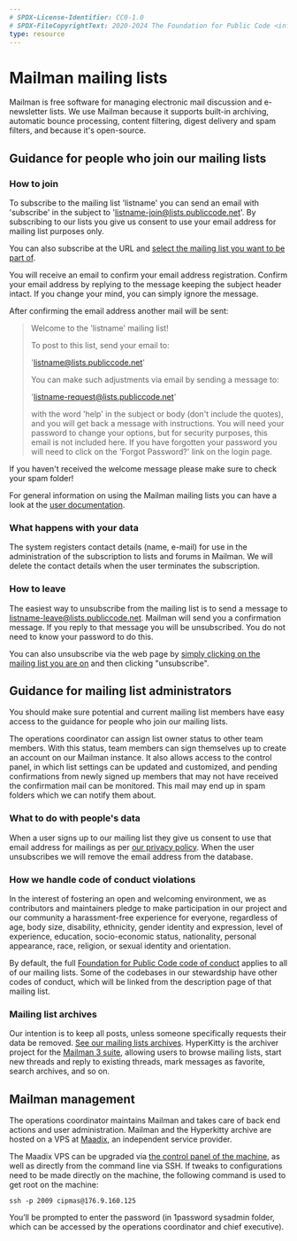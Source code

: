 ```yaml
---
# SPDX-License-Identifier: CC0-1.0
# SPDX-FileCopyrightText: 2020-2024 The Foundation for Public Code <info@publiccode.net>
type: resource
---
```


# Mailman mailing lists

Mailman is free software for managing electronic mail discussion and e-newsletter lists.
We use Mailman because it supports built-in archiving, automatic bounce processing, content filtering, digest delivery and spam filters, and because it's open-source.

## Guidance for people who join our mailing lists

### How to join

To subscribe to the mailing list 'listname' you can send an email with 'subscribe' in the subject to 'listname-join@lists.publiccode.net'. By subscribing to our lists you give us consent to use your email address for mailing list purposes only.

You can also subscribe at the URL and [select the mailing list you want to be part of](https://lists.publiccode.net/mailman/postorius/lists/?all-lists).

You will receive an email to confirm your email address registration. Confirm your email address by replying to the message keeping the subject header intact. If you change your mind, you can simply ignore the message.

After confirming the email address another mail will be sent:
> Welcome to the 'listname' mailing list!
>
> To post to this list, send your email to:
>
> 'listname@lists.publiccode.net'
>
> You can make such adjustments via email by sending a message to:
>
> 'listname-request@lists.publiccode.net'
>
> with the word 'help' in the subject or body (don't include the quotes), and you will get back a message with instructions. You will need your password to change your options, but for security purposes, this email is not included here. If you have forgotten your password you will need to click on the 'Forgot Password?' link on the login page.

If you haven't received the welcome message please make sure to check your spam folder!

For general information on using the Mailman mailing lists you can have a look at the [user documentation](https://docs.mailman3.org/en/latest/userguide.html).

### What happens with your data

The system registers contact details (name, e-mail) for use in the administration of the subscription to lists and forums in Mailman. We will delete the contact details when the user terminates the subscription.

### How to leave

The easiest way to unsubscribe from the mailing list is to send a message to listname-leave@lists.publiccode.net. Mailman will send you a confirmation message. If you reply to that message you will be unsubscribed. You do not need to know your password to do this.

You can also unsubscribe via the web page by [simply clicking on the mailing list you are on]( https://lists.publiccode.net/mailman/postorius/lists/?all-lists) and then clicking "unsubscribe".

## Guidance for mailing list administrators

You should make sure potential and current mailing list members have easy access to the guidance for people who join our mailing lists.

The operations coordinator can assign list owner status to other team members. With this status, team members can sign themselves up to create an account on our Mailman instance. It also allows access to the control panel, in which list settings can be updated and customized, and pending confirmations from newly signed up members that may not have received the confirmation mail can be monitored. This mail may end up in spam folders which we can notify them about.

### What to do with people's data

When a user signs up to our mailing list they give us consent to use that email address for mailings as per [our privacy policy](../../organization/privacy.md). When the user unsubscribes we will remove the email address from the database.

### How we handle code of conduct violations

In the interest of fostering an open and welcoming environment, we as contributors and maintainers pledge to make participation in our project and our community a harassment-free experience for everyone, regardless of age, body size, disability, ethnicity, gender identity and expression, level of experience, education, socio-economic status, nationality, personal appearance, race, religion, or sexual identity and orientation.

By default, the full [Foundation for Public Code code of conduct](../../CODE_OF_CONDUCT.md) applies to all of our mailing lists. Some of the codebases in our stewardship have other codes of conduct, which will be linked from the description page of that mailing list.

### Mailing list archives

Our intention is to keep all posts, unless someone specifically requests their data be removed. [See our mailing lists archives](https://lists.publiccode.net/hyperkitty/hyperkitty/). HyperKitty is the archiver project for the [Mailman 3 suite](https://docs.mailman3.org/en/latest/), allowing users to browse mailing lists, start new threads and reply to existing threads, mark messages as favorite, search archives, and so on.

## Mailman management

The operations coordinator maintains Mailman and takes care of back end actions and user administration. Mailman and the Hyperkitty archive are hosted on a VPS at [Maadix](https://maadix.net/en), an independent service provider.

The Maadix VPS can be upgraded via [the control panel of the machine](https://nextcloud-publiccode.maadix.org/cpanel/), as well as directly from the command line via SSH. If tweaks to configurations need to be made directly on the machine, the following command is used to get root on the machine:

`ssh -p 2009 cipmas@176.9.160.125`

You’ll be prompted to enter the password (in 1password sysadmin folder, which can be accessed by the operations coordinator and chief executive).
